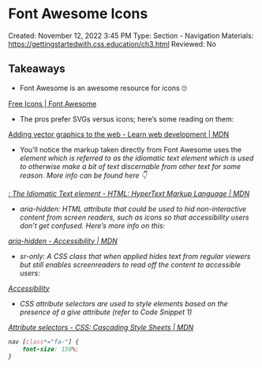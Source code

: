 # Font Awesome Icons

Created: November 12, 2022 3:45 PM
Type: Section - Navigation
Materials: https://gettingstartedwith.css.education/ch3.html
Reviewed: No

## Takeaways

- Font Awesome is an awesome resource for icons 🙄

[Free Icons | Font Awesome](https://fontawesome.com/search?o=r&m=free)

- The pros prefer SVGs versus icons; here’s some reading on them:

[Adding vector graphics to the web - Learn web development | MDN](https://developer.mozilla.org/en-US/docs/Learn/HTML/Multimedia_and_embedding/Adding_vector_graphics_to_the_Web#what_is_svg)

- You’ll notice the markup taken directly from Font Awesome uses the <i> element which is referred to as the idiomatic text element which is used to otherwise make a bit of text discernable from other text for some reason. More info can be found here 👇

[&colon; The Idiomatic Text element - HTML&colon; HyperText Markup Language | MDN](https://developer.mozilla.org/en-US/docs/Web/HTML/Element/i)

- aria-hidden: HTML attribute that could be used to hid non-interactive content from screen readers, such as icons so that accessibility users don’t get confused. Here’s more info on this:

[aria-hidden - Accessibility | MDN](https://developer.mozilla.org/en-US/docs/Web/Accessibility/ARIA/Attributes/aria-hidden)

- sr-only: A CSS class that when applied hides text from regular viewers but still enables screenreaders to read off the content to accessible users:

[Accessibility](https://fontawesome.com/docs/web/dig-deeper/accessibility#semantic-icons)

- CSS attribute selectors are used to style elements based on the presence of a give attribute (refer to Code Snippet 1)

[Attribute selectors - CSS&colon; Cascading Style Sheets | MDN](https://developer.mozilla.org/en-US/docs/Web/CSS/Attribute_selectors)

```css
nav [class*="fa-"] {
	font-size: 150%;
}
```